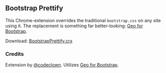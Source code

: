 Bootstrap Prettify
------------------

This Chrome-extension overrides the traditional `bootstrap.css` on any site using it. The replacement is something far better-looking: [Geo for Bootstrap](http://divshot.github.io/geo-bootstrap/).

Download: [BootstrapPrettify.crx](https://github.com/codeclown/BootstrapPrettify/raw/master/BootstrapPrettify.crx)


### Credits

Extension by [@codeclown](http://twitter.com/codeclown). Utilizes [Geo for Bootstrap](http://divshot.github.io/geo-bootstrap/).